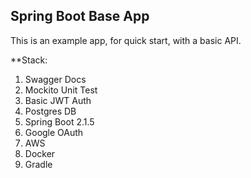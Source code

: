 
## Spring Boot Base App

This is an example app, for quick start, with a basic API.

**Stack:

1. Swagger Docs
2. Mockito Unit Test
3. Basic JWT Auth
4. Postgres DB
5. Spring Boot 2.1.5
6. Google OAuth
7. AWS
8. Docker
9. Gradle
